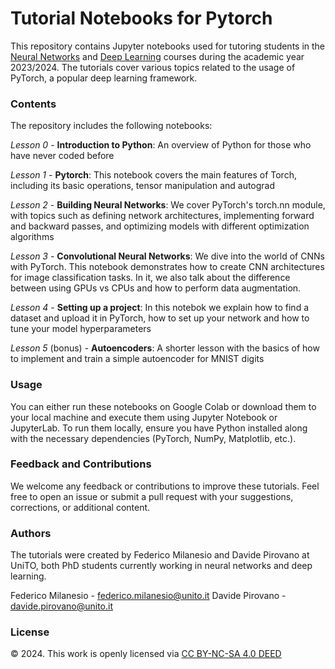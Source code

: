 # Tutorial Notebooks for Pytorch
This repository contains Jupyter notebooks used for tutoring students in the [Neural Networks](https://www.fisicamagistrale.unito.it/do/corsi.pl/Show?_id=6e6f) and [Deep Learning](https://fisica-sc.campusnet.unito.it/do/corsi.pl/Show?_id=curx) courses during the academic year 2023/2024. The tutorials cover various topics related to the usage of PyTorch, a popular deep learning framework.

### Contents
The repository includes the following notebooks:

*Lesson 0* - **Introduction to Python**: An overview of Python for those who have never coded before

*Lesson 1* - **Pytorch**: This notebook covers the main features of Torch, including its basic operations, tensor manipulation and autograd

*Lesson 2* - **Building Neural Networks**: We cover PyTorch's torch.nn module, with topics such as defining network architectures, implementing forward and backward passes, and optimizing models with different optimization algorithms

*Lesson 3* - **Convolutional Neural Networks**: We dive into the world of CNNs with PyTorch. This notebook demonstrates how to create CNN architectures for image classification tasks. In it, we also talk about the difference between using GPUs vs CPUs and how to perform data augmentation.

*Lesson 4* - **Setting up a project**: In this notebok we explain how to find a dataset and upload it in PyTorch, how to set up your network and how to tune your model hyperparameters

*Lesson 5* (bonus) - **Autoencoders**: A shorter lesson with the basics of how to implement and train a simple autoencoder for MNIST digits

### Usage
You can either run these notebooks on Google Colab or download them to your local machine and execute them using Jupyter Notebook or JupyterLab. To run them locally, ensure you have Python installed along with the necessary dependencies (PyTorch, NumPy, Matplotlib, etc.).

### Feedback and Contributions
We welcome any feedback or contributions to improve these tutorials. Feel free to open an issue or submit a pull request with your suggestions, corrections, or additional content.

### Authors
The tutorials were created by Federico Milanesio and Davide Pirovano at UniTO, both PhD students currently working in neural networks and deep learning.

Federico Milanesio - federico.milanesio@unito.it
Davide Pirovano - davide.pirovano@unito.it

### License
© 2024. This work is openly licensed via [CC BY-NC-SA 4.0 DEED](https://creativecommons.org/licenses/by-nc-sa/4.0/)

